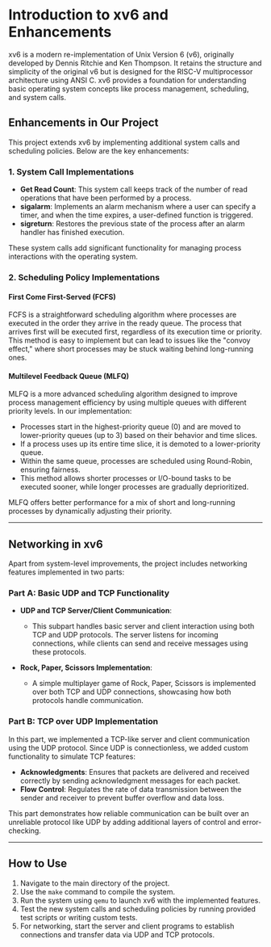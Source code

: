 # Introduction to xv6 and Enhancements

xv6 is a modern re-implementation of Unix Version 6 (v6), originally developed by Dennis Ritchie and Ken Thompson. It retains the structure and simplicity of the original v6 but is designed for the RISC-V multiprocessor architecture using ANSI C. xv6 provides a foundation for understanding basic operating system concepts like process management, scheduling, and system calls.

## Enhancements in Our Project

This project extends xv6 by implementing additional system calls and scheduling policies. Below are the key enhancements:

### 1. System Call Implementations

- **Get Read Count**: This system call keeps track of the number of read operations that have been performed by a process.
- **sigalarm**: Implements an alarm mechanism where a user can specify a timer, and when the time expires, a user-defined function is triggered.
- **sigreturn**: Restores the previous state of the process after an alarm handler has finished execution.

These system calls add significant functionality for managing process interactions with the operating system.

### 2. Scheduling Policy Implementations

#### **First Come First-Served (FCFS)**

FCFS is a straightforward scheduling algorithm where processes are executed in the order they arrive in the ready queue. The process that arrives first will be executed first, regardless of its execution time or priority. This method is easy to implement but can lead to issues like the "convoy effect," where short processes may be stuck waiting behind long-running ones.

#### **Multilevel Feedback Queue (MLFQ)**

MLFQ is a more advanced scheduling algorithm designed to improve process management efficiency by using multiple queues with different priority levels. In our implementation:
- Processes start in the highest-priority queue (0) and are moved to lower-priority queues (up to 3) based on their behavior and time slices.
- If a process uses up its entire time slice, it is demoted to a lower-priority queue.
- Within the same queue, processes are scheduled using Round-Robin, ensuring fairness.
- This method allows shorter processes or I/O-bound tasks to be executed sooner, while longer processes are gradually deprioritized.

MLFQ offers better performance for a mix of short and long-running processes by dynamically adjusting their priority.

---

## Networking in xv6

Apart from system-level improvements, the project includes networking features implemented in two parts:

### Part A: Basic UDP and TCP Functionality

- **UDP and TCP Server/Client Communication**: 
  - This subpart handles basic server and client interaction using both TCP and UDP protocols. The server listens for incoming connections, while clients can send and receive messages using these protocols.
  
- **Rock, Paper, Scissors Implementation**: 
  - A simple multiplayer game of Rock, Paper, Scissors is implemented over both TCP and UDP connections, showcasing how both protocols handle communication.

### Part B: TCP over UDP Implementation

In this part, we implemented a TCP-like server and client communication using the UDP protocol. Since UDP is connectionless, we added custom functionality to simulate TCP features:
- **Acknowledgments**: Ensures that packets are delivered and received correctly by sending acknowledgment messages for each packet.
- **Flow Control**: Regulates the rate of data transmission between the sender and receiver to prevent buffer overflow and data loss.

This part demonstrates how reliable communication can be built over an unreliable protocol like UDP by adding additional layers of control and error-checking.

---

## How to Use

1. Navigate to the main directory of the project.
2. Use the `make` command to compile the system.
3. Run the system using `qemu` to launch xv6 with the implemented features.
4. Test the new system calls and scheduling policies by running provided test scripts or writing custom tests.
5. For networking, start the server and client programs to establish connections and transfer data via UDP and TCP protocols.
